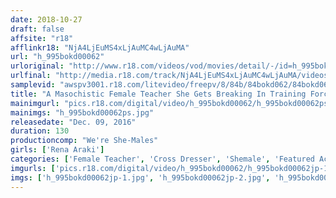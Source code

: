 ```yaml
---
date: 2018-10-27
draft: false
affsite: "r18"
afflinkr18: "NjA4LjEuMS4xLjAuMC4wLjAuMA"
url: "h_995bokd00062"
urloriginal: "http://www.r18.com/videos/vod/movies/detail/-/id=h_995bokd00062"
urlfinal: "http://media.r18.com/track/NjA4LjEuMS4xLjAuMC4wLjAuMA/videos/vod/movies/detail/-/id=h_995bokd00062"
samplevid: "awspv3001.r18.com/litevideo/freepv/8/84b/84bokd062/84bokd062_dmb_w.mp4"
title: "A Masochistic Female Teacher She Gets Breaking In Training Forced On Her By Her Students To Get Her Penile Vagina Rock Hard And Ready Rena Araki"
mainimgurl: "pics.r18.com/digital/video/h_995bokd00062/h_995bokd00062ps.jpg"
mainimgs: "h_995bokd00062ps.jpg"
releasedate: "Dec. 09, 2016"
duration: 130
productioncomp: "We're She-Males"
girls: ['Rena Araki']
categories: ['Female Teacher', 'Cross Dresser', 'Shemale', 'Featured Actress', 'Creampie', 'Anal Play', 'Masturbation', 'Sex Toys', 'Hi-Def']
imgurls: ['pics.r18.com/digital/video/h_995bokd00062/h_995bokd00062jp-1.jpg', 'pics.r18.com/digital/video/h_995bokd00062/h_995bokd00062jp-2.jpg', 'pics.r18.com/digital/video/h_995bokd00062/h_995bokd00062jp-3.jpg', 'pics.r18.com/digital/video/h_995bokd00062/h_995bokd00062jp-4.jpg', 'pics.r18.com/digital/video/h_995bokd00062/h_995bokd00062jp-5.jpg', 'pics.r18.com/digital/video/h_995bokd00062/h_995bokd00062jp-6.jpg', 'pics.r18.com/digital/video/h_995bokd00062/h_995bokd00062jp-7.jpg', 'pics.r18.com/digital/video/h_995bokd00062/h_995bokd00062jp-8.jpg', 'pics.r18.com/digital/video/h_995bokd00062/h_995bokd00062jp-9.jpg', 'pics.r18.com/digital/video/h_995bokd00062/h_995bokd00062jp-10.jpg', 'pics.r18.com/digital/video/h_995bokd00062/h_995bokd00062jp-11.jpg', 'pics.r18.com/digital/video/h_995bokd00062/h_995bokd00062jp-12.jpg', 'pics.r18.com/digital/video/h_995bokd00062/h_995bokd00062jp-13.jpg', 'pics.r18.com/digital/video/h_995bokd00062/h_995bokd00062jp-14.jpg', 'pics.r18.com/digital/video/h_995bokd00062/h_995bokd00062jp-15.jpg', 'pics.r18.com/digital/video/h_995bokd00062/h_995bokd00062jp-16.jpg', 'pics.r18.com/digital/video/h_995bokd00062/h_995bokd00062jp-17.jpg', 'pics.r18.com/digital/video/h_995bokd00062/h_995bokd00062jp-18.jpg', 'pics.r18.com/digital/video/h_995bokd00062/h_995bokd00062jp-19.jpg', 'pics.r18.com/digital/video/h_995bokd00062/h_995bokd00062jp-20.jpg']
imgs: ['h_995bokd00062jp-1.jpg', 'h_995bokd00062jp-2.jpg', 'h_995bokd00062jp-3.jpg', 'h_995bokd00062jp-4.jpg', 'h_995bokd00062jp-5.jpg', 'h_995bokd00062jp-6.jpg', 'h_995bokd00062jp-7.jpg', 'h_995bokd00062jp-8.jpg', 'h_995bokd00062jp-9.jpg', 'h_995bokd00062jp-10.jpg', 'h_995bokd00062jp-11.jpg', 'h_995bokd00062jp-12.jpg', 'h_995bokd00062jp-13.jpg', 'h_995bokd00062jp-14.jpg', 'h_995bokd00062jp-15.jpg', 'h_995bokd00062jp-16.jpg', 'h_995bokd00062jp-17.jpg', 'h_995bokd00062jp-18.jpg', 'h_995bokd00062jp-19.jpg', 'h_995bokd00062jp-20.jpg']
---
```

